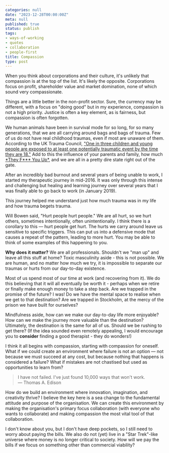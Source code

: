 ```yaml
---
categories: null
date: "2023-12-28T00:00:00Z"
meta: null
published: true
status: publish
tags:
- ways-of-working
- quotes
- collaboration
- people-first
title: Compassion
type: post
---
```


When you think about corporations and their culture, it's unlikely that
compassion is at the top of the list. It's likely the opposite. Corporations
focus on profit, shareholder value and market domination, none of which sound
very compassionate.

Things are a little better in the non-profit sector. Sure, the currency may be
different, with a focus on "doing good" but in my experience, compassion is not
a high priority. Justice is often a key element, as is fairness, but compassion
is often forgotten.

We human animals have been in survival mode for so long, for so many
generations, that we are all carrying around bags and bags of trauma. Few of us
do not have real childhood traumas, even if most are unaware of them. According
to the UK Trauma Council,
["One in three children and young people are exposed to at least one potentially traumatic event by the time they are 18."](https://www.annafreud.org/get-involved/networks/uk-trauma-council/)
Add to this the influence of your parents and family, how much
[\*They F*\*\* You Up*](https://www.amazon.co.uk/They-You-Up-Survive-Family/dp/0747584788/ref=sr_1_1?crid=2IRWT20P9S4NM&keywords=they+f***+you+up&qid=1702031285&s=books&sprefix=they+f+you+up%2Cstripbooks%2C121&sr=1-1),
and we are all in a pretty dire state right out of the gate.

<!--more-->

After an incredibly bad burnout and several years of being unable to work, I
started my therapeutic journey in mid-2016. It was only through this intense and
challenging but healing and learning journey over several years that I was
finally able to go back to work (in January 2019).

This journey helped me understand just how much trauma was in my life and how
trauma begets trauma.

Will Bowen said, "Hurt people hurt people." We are all hurt, so we hurt others,
sometimes intentionally, often unintentionally. I think there is a corollary to
this — hurt people get hurt. The hurts we carry around leave us sensitive to
specific triggers. This can put us into a defensive mode that causes a repeat of
the pattern, leading to more hurt. You may be able to think of some examples of
this happening to you.

**Why does it matter?** We are all professionals. Shouldn't we "man up" and
leave all this stuff at home? Toxic masculinity aside - this is not possible. We
are human, and no matter how much we try, it is impossible to separate our
traumas or hurts from our day-to-day existence.

Most of us spend most of our time at work (and recovering from it). We do this
believing that it will all eventually be worth it - perhaps when we retire or
finally make enough money to take a step back. Are we trapped in the promise of
the future? I was! Do we have the mental space to realise when we get to that
destination? Are we trapped in Stockholm, at the mercy of the prison we have
built for ourselves?

Mindfulness aside, how can we make our day-to-day life more enjoyable? How can
we make the journey more valuable than the destination? Ultimately, the
destination is the same for all of us. Should we be rushing to get there? (If
the idea sounded even remotely appealing, I would encourage you to **consider**
finding a good therapist - they do wonders!)

I think it all begins with compassion, starting with compassion for oneself.
What if we could create an environment where failure is not an option — not
because we must succeed at any cost, but because nothing that happens is
considered a failure? What if mistakes are not chastised but used as
opportunities to learn from?

> I have not failed. I've just found 10,000 ways that won't work.  
> — Thomas A. Edison

How do we build an environment where innovation, imagination, and creativity
thrive? I believe the key here is a sea change to the fundamental attitude and
purpose of the organisation. We can create this environment by making the
organisation's primary focus collaboration (with everyone who wants to
collaborate) and making compassion the most vital tool of that collaboration.

I don't know about you, but I don't have deep pockets, so I still need to worry
about paying the bills. We also do not (yet) live in a "Star Trek"-like universe
where money is no longer critical to society. How will we pay the bills if we
focus on something other than commercial viability?
